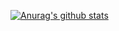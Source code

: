   [![Anurag's github stats](https://github-readme-stats.vercel.app/api?username=hyeonjeong9911)](https://github.com/anuraghazra/github-readme-stats)
